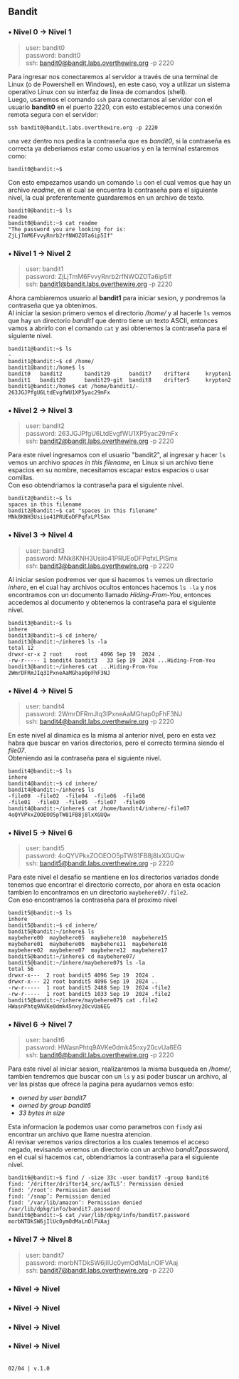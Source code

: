 ## Bandit
### • Nivel 0 → Nivel 1  
> user: bandit0  
password: bandit0  
ssh: bandit0@bandit.labs.overthewire.org -p 2220  

Para ingresar nos conectaremos al servidor a través de una terminal de Linux (o de Powershell en Windows), en este caso, voy a utilizar un sistema operativo Linux con su interfaz de línea de comandos (shell).  
Luego, usaremos el comando `ssh` para conectarnos al servidor con el usuario **bandit0** en el puerto 2220, con esto establecemos una conexión remota segura con el servidor:
```
ssh bandit0@bandit.labs.overthewire.org -p 2220
```
una vez dentro nos pedira la contraseña que es *bandit0*, si la contraseña es correcta ya deberiamos estar como usuarios y en la terminal estaremos como:  
```
bandit0@bandit:~$
```
Con esto empezamos usando un comando `ls` con el cual vemos que hay un archivo *readme*, en el cual se encuentra la contraseña para el siguiente nivel, la cual preferentemente guardaremos en un archivo de texto.  
```
bandit0@bandit:~$ ls
readme
bandit0@bandit:~$ cat readme
"The password you are looking for is: ZjLjTmM6FvvyRnrb2rfNWOZOTa6ip5If"
```
### • Nivel 1 → Nivel 2  
> user: bandit1  
password: ZjLjTmM6FvvyRnrb2rfNWOZOTa6ip5If  
ssh: bandit1@bandit.labs.overthewire.org -p 2220  

Ahora cambiaremos usuario al **bandit1** para iniciar sesion, y pondremos la contraseña que ya obtenimos.  
Al iniciar la sesion primero vemos el directorio */home/* y al hacerle `ls` vemos que hay un directorio *bandit1*
que dentro tiene un texto ASCII, entonces vamos a abrirlo con el comando `cat` y asi obtenemos la contraseña para el siguiente nivel.  
```
bandit1@bandit:~$ ls
-
bandit1@bandit:~$ cd /home/
bandit1@bandit:/home$ ls
bandit0   bandit2       bandit29      bandit7    drifter4     krypton1
bandit1   bandit20      bandit29-git  bandit8    drifter5     krypton2
bandit1@bandit:/home$ cat /home/bandit1/-
263JGJPfgU6LtdEvgfWU1XP5yac29mFx
```
### • Nivel 2 → Nivel 3
> user: bandit2  
password: 263JGJPfgU6LtdEvgfWU1XP5yac29mFx  
ssh: bandit2@bandit.labs.overthewire.org -p 2220  

Para este nivel ingresamos con el usuario "bandit2", al ingresar y hacer `ls` vemos un archivo *spaces in this filename*, en Linux si un archivo tiene espacios en su nombre, necesitamos escapar estos espacios o usar comillas.  
Con eso obtendriamos la contraseña para el siguiente nivel.  
```
bandit2@bandit:~$ ls
spaces in this filename
bandit2@bandit:~$ cat "spaces in this filename"
MNk8KNH3Usiio41PRUEoDFPqfxLPlSmx
```
### • Nivel 3 → Nivel 4
> user: bandit3  
password: MNk8KNH3Usiio41PRUEoDFPqfxLPlSmx  
ssh: bandit3@bandit.labs.overthewire.org -p 2220  

Al iniciar sesion podremos ver que si hacemos `ls` vemos un directorio *inhere*, en el cual hay archivos ocultos entonces hacemos `ls -la` y nos encontramos con un documento llamado *Hiding-From-You*, entonces accedemos al documento y obtenemos la contraseña para el siguiente nivel.  
```
bandit3@bandit:~$ ls
inhere
bandit3@bandit:~$ cd inhere/
bandit3@bandit:~/inhere$ ls -la
total 12
drwxr-xr-x 2 root    root    4096 Sep 19  2024 .
-rw-r----- 1 bandit4 bandit3   33 Sep 19  2024 ...Hiding-From-You
bandit3@bandit:~/inhere$ cat ...Hiding-From-You
2WmrDFRmJIq3IPxneAaMGhap0pFhF3NJ
```
### • Nivel 4 → Nivel 5
> user: bandit4  
password: 2WmrDFRmJIq3IPxneAaMGhap0pFhF3NJ  
ssh: bandit4@bandit.labs.overthewire.org -p 2220  

En este nivel al dinamica es la misma al anterior nivel, pero en esta vez habra que buscar en varios directorios, pero el correcto termina siendo el *file07*.  
Obteniendo asi la contraseña para el siguiente nivel.  
```
bandit4@bandit:~$ ls
inhere
bandit4@bandit:~$ cd inhere/
bandit4@bandit:~/inhere$ ls
-file00  -file02  -file04  -file06  -file08
-file01  -file03  -file05  -file07  -file09
bandit4@bandit:~/inhere$ cat /home/bandit4/inhere/-file07
4oQYVPkxZOOEOO5pTW81FB8j8lxXGUQw
```
### • Nivel 5 → Nivel 6 
> user: bandit5  
password: 4oQYVPkxZOOEOO5pTW81FB8j8lxXGUQw  
ssh: bandit5@bandit.labs.overthewire.org -p 2220  

Para este nivel el desafio se mantiene en los directorios variados donde tenemos que encontrar el directorio correcto, por ahora en esta ocacion tambien lo encontramos en un directorio `maybehere07/.file2`.  
Con eso encontramos la contraseña para el proximo nivel  
```
bandit5@bandit:~$ ls
inhere
bandit5@bandit:~$ cd inhere/
bandit5@bandit:~/inhere$ ls
maybehere00  maybehere05  maybehere10  maybehere15
maybehere01  maybehere06  maybehere11  maybehere16
maybehere02  maybehere07  maybehere12  maybehere17
bandit5@bandit:~/inhere$ cd maybehere07/
bandit5@bandit:~/inhere/maybehere07$ ls -la
total 56
drwxr-x---  2 root bandit5 4096 Sep 19  2024 .
drwxr-x--- 22 root bandit5 4096 Sep 19  2024 ..
-rw-r-----  1 root bandit5 2488 Sep 19  2024 -file2
-rw-r-----  1 root bandit5 1033 Sep 19  2024 .file2
bandit5@bandit:~/inhere/maybehere07$ cat .file2
HWasnPhtq9AVKe0dmk45nxy20cvUa6EG
```
### • Nivel 6 → Nivel 7
> user: bandit6  
password: HWasnPhtq9AVKe0dmk45nxy20cvUa6EG  
ssh: bandit6@bandit.labs.overthewire.org -p 2220  

Para este nivel al iniciar sesion, realizaremos la misma busqueda en */home/*, tambien tendremos que buscar con un `ls` y asi poder buscar un archivo, al ver las pistas que ofrece la pagina para ayudarnos vemos esto:
- *owned by user bandit7*  
- *owned by group bandit6*  
- *33 bytes in size*  

Esta informacion la podemos usar como parametros con `find`y asi encontrar un archivo que llame nuestra atencion.  
Al revisar veremos varios directorios a los cuales tenemos el acceso negado, revisando veremos un directorio con un archivo *bandit7.password*, en el cual si hacemos `cat`, obtendriamos la contraseña para el siguiente nivel.  
```
bandit6@bandit:~$ find / -size 33c -user bandit7 -group bandit6
find: ‘/drifter/drifter14_src/axTLS’: Permission denied
find: ‘/root’: Permission denied
find: ‘/snap’: Permission denied
find: ‘/var/lib/amazon’: Permission denied
/var/lib/dpkg/info/bandit7.password
bandit6@bandit:~$ cat /var/lib/dpkg/info/bandit7.password
morbNTDkSW6jIlUc0ymOdMaLnOlFVAaj
```   
###  • Nivel 7 → Nivel 8  
 > user: bandit7  
password: morbNTDkSW6jIlUc0ymOdMaLnOlFVAaj  
ssh: bandit7@bandit.labs.overthewire.org -p 2220  




###  • Nivel  → Nivel  
###  • Nivel  → Nivel  
###  • Nivel  → Nivel  
###  • Nivel  → Nivel  




[//]: # ( > user: bandit  
password: -  
ssh: bandit@bandit.labs.overthewire.org -p 2220  
)


<br>`02/04 | v.1.0`